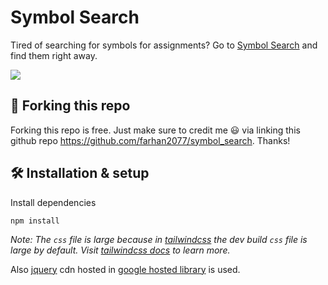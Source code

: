 # Symbol Search
Tired of searching for symbols for assignments? Go to <a href="https://symbol-search.netlify.app/">Symbol Search</a> and find them right away.

![](https://img.shields.io/badge/Total%20symbols%3A-344-lightblue?style=for-the-badge&logo=appveyor)

## 🚨 Forking this repo
Forking this repo is free. Just make sure to credit me 😃 via linking this github repo https://github.com/farhan2077/symbol_search. Thanks!

## 🛠 Installation & setup
Install dependencies
```
npm install
```
*Note: The `css` file is large because in [tailwindcss](https://tailwindcss.com/) the dev build `css` file is large by default. Visit [tailwindcss docs](https://tailwindcss.com/docs) to learn more.*

Also [jquery](https://jquery.com/) cdn hosted in [google hosted library](https://developers.google.com/speed/libraries) is used.